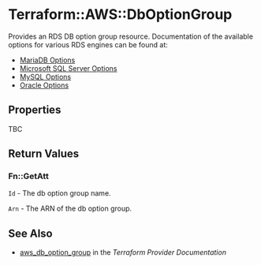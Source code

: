 # Terraform::AWS::DbOptionGroup

Provides an RDS DB option group resource. Documentation of the available options for various RDS engines can be found at:
* [MariaDB Options](https://docs.aws.amazon.com/AmazonRDS/latest/UserGuide/Appendix.MariaDB.Options.html)
* [Microsoft SQL Server Options](https://docs.aws.amazon.com/AmazonRDS/latest/UserGuide/Appendix.SQLServer.Options.html)
* [MySQL Options](https://docs.aws.amazon.com/AmazonRDS/latest/UserGuide/Appendix.MySQL.Options.html)
* [Oracle Options](https://docs.aws.amazon.com/AmazonRDS/latest/UserGuide/Appendix.Oracle.Options.html)

## Properties

TBC

## Return Values

### Fn::GetAtt

`Id` - The db option group name.

`Arn` - The ARN of the db option group.

## See Also

* [aws_db_option_group](https://www.terraform.io/docs/providers/aws/r/db_option_group.html) in the _Terraform Provider Documentation_